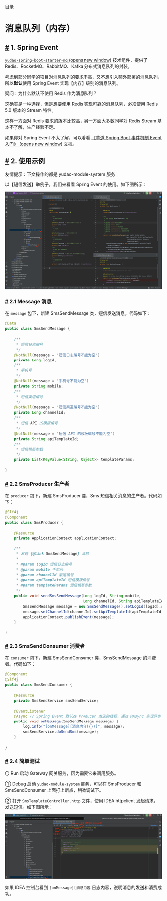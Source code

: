 目录

# 消息队列（内存）

## [#](#_1-spring-event) 1. Spring Event

[`yudao-spring-boot-starter-mq` (opens new window)](https://github.com/YunaiV/yudao-cloud) 技术组件，提供了 Redis、RocketMQ、RabbitMQ、Kafka 分布式消息队列的封装。

考虑到部分同学的项目对消息队列的要求不高，又不想引入额外部署的消息队列，所以**默认**使用 Spring Event 实现【内存】级别的消息队列。

疑问：为什么默认不使用 Redis 作为消息队列？

这确实是一种选择，但是想要使用 Redis 实现可靠的消息队列，必须使用 Redis 5.0 版本的 Stream 特性。

这样一方面对 Redis 要求的版本比较高，另一方面大多数同学对 Redis Stream 基本不了解，生产经验不足。

如果你对 Spring Event 不太了解，可以看看 [《芋道 Spring Boot 事件机制 Event 入门》 (opens new window)](https://www.iocoder.cn/Spring-Boot/Event/?yudao) 文档。

## [#](#_2-使用示例) 2. 使用示例

友情提示：下文操作的都是 yudao-module-system 服务

以【短信发送】举例子，我们来看看 Spring Event 的使用。如下图所示：

![项目结构](./static/短信发送的项目结构.png)

### [#](#_2-1-message-消息) 2.1 Message 消息

在 `message` 包下，新建 SmsSendMessage 类，短信发送消息。代码如下：

```java
@Data
public class SmsSendMessage {

    /**
     * 短信日志编号
     */
    @NotNull(message = "短信日志编号不能为空")
    private Long logId;
    /**
     * 手机号
     */
    @NotNull(message = "手机号不能为空")
    private String mobile;
    /**
     * 短信渠道编号
     */
    @NotNull(message = "短信渠道编号不能为空")
    private Long channelId;
    /**
     * 短信 API 的模板编号
     */
    @NotNull(message = "短信 API 的模板编号不能为空")
    private String apiTemplateId;
    /**
     * 短信模板参数
     */
    private List<KeyValue<String, Object>> templateParams;

}

```

### [#](#_2-2-smsproducer-生产者) 2.2 SmsProducer 生产者

在 `producer` 包下，新建 SmsProducer 类，Sms 短信相关消息的生产者。代码如下：

```java
@Slf4j
@Component
public class SmsProducer {

    @Resource
    private ApplicationContext applicationContext;

    /**
     * 发送 {@link SmsSendMessage} 消息
     *
     * @param logId 短信日志编号
     * @param mobile 手机号
     * @param channelId 渠道编号
     * @param apiTemplateId 短信模板编号
     * @param templateParams 短信模板参数
     */
    public void sendSmsSendMessage(Long logId, String mobile,
                                   Long channelId, String apiTemplateId, List<KeyValue<String, Object>> templateParams) {
        SmsSendMessage message = new SmsSendMessage().setLogId(logId).setMobile(mobile);
        message.setChannelId(channelId).setApiTemplateId(apiTemplateId).setTemplateParams(templateParams);
        applicationContext.publishEvent(message);
    }

}

```

### [#](#_2-3-smssendconsumer-消费者) 2.3 SmsSendConsumer 消费者

在 `consumer` 包下，新建 SmsSendConsumer 类，SmsSendMessage 的消费者。代码如下：

```java
@Component
@Slf4j
public class SmsSendConsumer {

    @Resource
    private SmsSendService smsSendService;

    @EventListener
    @Async // Spring Event 默认在 Producer 发送的线程，通过 @Async 实现异步
    public void onMessage(SmsSendMessage message) {
        log.info("[onMessage][消息内容({})]", message);
        smsSendService.doSendSms(message);
    }

}

```

### [#](#_2-4-简单测试) 2.4 简单测试

〇 Run 启动 Gateway 网关服务，因为需要它来调用服务。

① Debug 启动 `yudao-module-system` 服务，可以在 SmsProducer 和 SmsSendConsumer 上面打上断点，稍微调试下。

② 打开 `SmsTemplateController.http` 文件，使用 IDEA httpclient 发起请求，发送短信。如下图所示：

![简单测试](./static/简单测试-cloud.png)

如果 IDEA 控制台看到 `[onMessage][消息内容` 日志内容，说明消息的发送和消费成功。